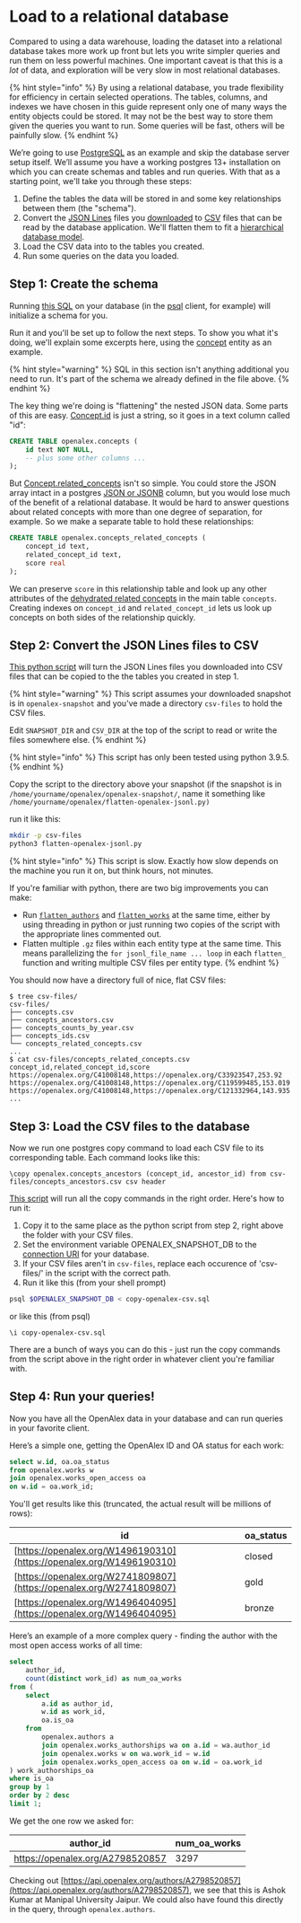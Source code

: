 # Load to a relational database

Compared to using a data warehouse, loading the dataset into a relational database takes more work up front but lets you write simpler queries and run them on less powerful machines. One important caveat is that this is a _lot_ of data, and exploration will be very slow in most relational databases.

{% hint style="info" %}
By using a relational database, you trade flexibility for efficiency in certain selected operations. The tables, columns, and indexes we have chosen in this guide represent only one of many ways the entity objects could be stored. It may not be the best way to store them given the queries you want to run. Some queries will be fast, others will be painfully slow.
{% endhint %}

We’re going to use [PostgreSQL](https://www.postgresql.org/) as an example and skip the database server setup itself. We’ll assume you have a working postgres 13+ installation on which you can create schemas and tables and run queries. With that as a starting point, we'll take you through these steps:

1. Define the tables the data will be stored in and some key relationships between them (the "schema").
2. Convert the [JSON Lines](https://jsonlines.org/) files you [downloaded](../../download-to-your-machine.md) to [CSV](https://en.wikipedia.org/wiki/Comma-separated\_values) files that can be read by the database application. We'll flatten them to fit a [hierarchical database model](https://en.wikipedia.org/wiki/Hierarchical\_database\_model).
3. Load the CSV data into to the tables you created.
4. Run some queries on the data you loaded.

## Step 1: Create the schema

Running [this SQL](https://github.com/ourresearch/openalex-documentation-scripts/blob/main/openalex-pg-schema.sql) on your database (in the [psql](https://www.postgresql.org/docs/13/app-psql.html) client, for example) will initialize a schema for you.

Run it and you'll be set up to follow the next steps. To show you what it's doing, we'll explain some excerpts here, using the [concept](../../../the-data/concepts.md) entity as an example.

{% hint style="warning" %}
SQL in this section isn't anything additional you need to run. It's part of the schema we already defined in the file above.
{% endhint %}

The key thing we're doing is "flattening" the nested JSON data. Some parts of this are easy. [Concept.id](broken-reference) is just a string, so it goes in a text column called "id":

```sql
CREATE TABLE openalex.concepts (
    id text NOT NULL,
    -- plus some other columns ...
);
```

But [Concept.related\_concepts](broken-reference) isn't so simple. You could store the JSON array intact in a postgres [JSON or JSONB](https://www.postgresql.org/docs/9.4/datatype-json.html) column, but you would lose much of the benefit of a relational database. It would be hard to answer questions about related concepts with more than one degree of separation, for example. So we make a separate table to hold these relationships:

```sql
CREATE TABLE openalex.concepts_related_concepts (
    concept_id text,
    related_concept_id text,
    score real
);
```

We can preserve `score` in this relationship table and look up any other attributes of the [dehydrated related concepts](broken-reference) in the main table `concepts`. Creating indexes on `concept_id` and `related_concept_id` lets us look up concepts on both sides of the relationship quickly.

## Step 2: Convert the JSON Lines files to CSV

[This python script](https://github.com/ourresearch/openalex-documentation-scripts/blob/main/flatten-openalex-jsonl.py) will turn the JSON Lines files you downloaded into CSV files that can be copied to the the tables you created in step 1.

{% hint style="warning" %}
This script assumes your downloaded snapshot is in `openalex-snapshot` and you've made a directory `csv-files` to hold the CSV files.

Edit `SNAPSHOT_DIR` and `CSV_DIR` at the top of the script to read or write the files somewhere else.
{% endhint %}

{% hint style="info" %}
This script has only been tested using python 3.9.5.
{% endhint %}

Copy the script to the directory above your snapshot (if the snapshot is in `/home/yourname/openalex/openalex-snapshot/`, name it something like `/home/yourname/openalex/flatten-openalex-jsonl.py)`

run it like this:

```bash
mkdir -p csv-files
python3 flatten-openalex-jsonl.py
```

{% hint style="info" %}
This script is slow. Exactly how slow depends on the machine you run it on, but think hours, not minutes.

If you're familiar with python, there are two big improvements you can make:

* Run [`flatten_authors`](https://github.com/ourresearch/openalex-documentation-scripts/blob/main/flatten-openalex-jsonl.py#L214) and [`flatten_works`](https://github.com/ourresearch/openalex-documentation-scripts/blob/main/flatten-openalex-jsonl.py#L544) at the same time, either by using threading in python or just running two copies of the script with the appropriate lines commented out.
* Flatten multiple `.gz` files within each entity type at the same time. This means parallelizing the `for jsonl_file_name ... loop` in each `flatten_` function and writing multiple CSV files per entity type.
{% endhint %}

You should now have a directory full of nice, flat CSV files:

```
$ tree csv-files/
csv-files/
├── concepts.csv
├── concepts_ancestors.csv
├── concepts_counts_by_year.csv
├── concepts_ids.csv
└── concepts_related_concepts.csv
...
$ cat csv-files/concepts_related_concepts.csv
concept_id,related_concept_id,score
https://openalex.org/C41008148,https://openalex.org/C33923547,253.92
https://openalex.org/C41008148,https://openalex.org/C119599485,153.019
https://openalex.org/C41008148,https://openalex.org/C121332964,143.935
...
```

## Step 3: Load the CSV files to the database

Now we run one postgres copy command to load each CSV file to its corresponding table. Each command looks like this:

```
\copy openalex.concepts_ancestors (concept_id, ancestor_id) from csv-files/concepts_ancestors.csv csv header
```

[This script](https://github.com/ourresearch/openalex-documentation-scripts/blob/main/copy-openalex-csv.sql) will run all the copy commands in the right order. Here's how to run it:

1. Copy it to the same place as the python script from step 2, right above the folder with your CSV files.
2. Set the environment variable OPENALEX\_SNAPSHOT\_DB to the [connection URI](https://www.postgresql.org/docs/13/libpq-connect.html#LIBPQ-CONNSTRING) for your database.
3. If your CSV files aren't in `csv-files`, replace each occurence of 'csv-files/' in the script with the correct path.
4. Run it like this (from your shell prompt)

```bash
psql $OPENALEX_SNAPSHOT_DB < copy-openalex-csv.sql
```

or like this (from psql)

```
\i copy-openalex-csv.sql
```

There are a bunch of ways you can do this - just run the copy commands from the script above in the right order in whatever client you're familiar with.

## Step 4: Run your queries!

Now you have all the OpenAlex data in your database and can run queries in your favorite client.

Here’s a simple one, getting the OpenAlex ID and OA status for each work:

```sql
select w.id, oa.oa_status
from openalex.works w 
join openalex.works_open_access oa 
on w.id = oa.work_id;
```

You'll get results like this (truncated, the actual result will be millions of rows):

| id                                                                   | oa\_status |
| -------------------------------------------------------------------- | ---------- |
| [https://openalex.org/W1496190310](https://openalex.org/W1496190310) | closed     |
| [https://openalex.org/W2741809807](https://openalex.org/W2741809807) | gold       |
| [https://openalex.org/W1496404095](https://openalex.org/W1496404095) | bronze     |

Here’s an example of a more complex query - finding the author with the most open access works of all time:

```sql
select 
    author_id, 
    count(distinct work_id) as num_oa_works 
from (
    select 
        a.id as author_id, 
        w.id as work_id, 
        oa.is_oa  
    from 
        openalex.authors a 
        join openalex.works_authorships wa on a.id = wa.author_id 
        join openalex.works w on wa.work_id = w.id 
        join openalex.works_open_access oa on w.id = oa.work_id
) work_authorships_oa 
where is_oa 
group by 1 
order by 2 desc 
limit 1;
```

We get the one row we asked for:

| author\_id                       | num\_oa\_works |
| -------------------------------- | -------------- |
| https://openalex.org/A2798520857 | 3297           |

Checking out [https://api.openalex.org/authors/A2798520857](https://api.openalex.org/authors/A2798520857), we see that this is Ashok Kumar at Manipal University Jaipur. We could also have found this directly in the query, through `openalex.authors`.
